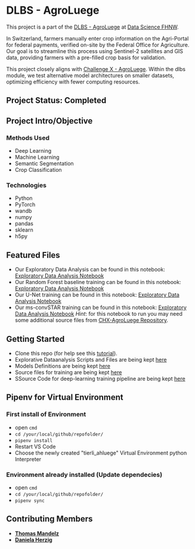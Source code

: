
# DLBS - AgroLuege

This project is a part of the [DLBS - AgroLuege](https://gitlab.fhnw.ch/thomas.mandelz/dlbs-crop-segmentation/) at [Data Science FHNW](https://www.fhnw.ch/en/degree-programmes/engineering/bsc-data-science).

In Switzerland, farmers manually enter crop information on the Agri-Portal for federal payments, verified on-site by the Federal Office for Agriculture. Our goal is to streamline this process using Sentinel-2 satellites and GIS data, providing farmers with a pre-filled crop basis for validation.

This project closely aligns with [Challenge X - AgroLuege](https://gitlab.fhnw.ch/thomas.mandelz/AgroLuege). Within the dlbs module, we test alternative model architectures on smaller datasets, optimizing efficiency with fewer computing resources.

## Project Status: Completed

## Project Intro/Objective

### Methods Used

* Deep Learning
* Machine Learning
* Semantic Segmentation
* Crop Classification

### Technologies

* Python
* PyTorch
* wandb
* numpy
* pandas
* sklearn
* h5py

## Featured Files

* Our Exploratory Data Analysis can be found in this notebook: [Exploratory Data Analysis Notebook](eda/eda.ipynb)
* Our Random Forest baseline training can be found in this notebook: [Exploratory Data Analysis Notebook](modelling/rf.ipynb)
* Our U-Net training can be found in this notebook: [Exploratory Data Analysis Notebook](modelling/U_Net.ipynb)
* Our ms-convSTAR training can be found in this notebook: [Exploratory Data Analysis Notebook](modelling/modelling_ms_convstar_dlbs.ipynb)
    *Hint*: for this notebook to run you may need some additional source files from [CHX-AgroLuege Repository](https://gitlab.fhnw.ch/thomas.mandelz/AgroLuege).

## Getting Started

* Clone this repo (for help see this [tutorial](https://help.github.com/articles/cloning-a-repository/)).
* Explorative Dataanalysis Scripts and Files are being kept [here](eda)
* Models Definitions are being kept [here](models)
* Source files for training are being kept [here](modelling)
* SSource Code for deep-learning training pipeline are being kept [here](src)

## Pipenv for Virtual Environment

### First install of Environment

* open `cmd`
* `cd /your/local/github/repofolder/`
* `pipenv install`
* Restart VS Code
* Choose the newly created "tierli_ahluege" Virtual Environment python Interpreter

### Environment already installed (Update dependecies)

* open `cmd`
* `cd /your/local/github/repofolder/`
* `pipenv sync`

## Contributing Members

* **[Thomas Mandelz](https://github.com/tmandelz)**
* **[Daniela Herzig](https://gitlab.fhnw.ch/daniela.herzig)**
